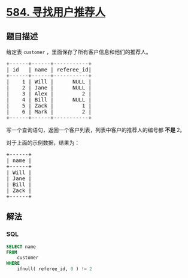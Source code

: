 # [584. 寻找用户推荐人](https://leetcode-cn.com/problems/find-customer-referee)



## 题目描述

<!-- 这里写题目描述 -->

<p>给定表 <code>customer</code> ，里面保存了所有客户信息和他们的推荐人。</p>

<pre>
+------+------+-----------+
| id   | name | referee_id|
+------+------+-----------+
|    1 | Will |      NULL |
|    2 | Jane |      NULL |
|    3 | Alex |         2 |
|    4 | Bill |      NULL |
|    5 | Zack |         1 |
|    6 | Mark |         2 |
+------+------+-----------+
</pre>

<p>写一个查询语句，返回一个客户列表，列表中客户的推荐人的编号都 <strong>不是 </strong>2。</p>

<p>对于上面的示例数据，结果为：</p>

<pre>
+------+
| name |
+------+
| Will |
| Jane |
| Bill |
| Zack |
+------+
</pre>


## 解法

<!-- 这里可写通用的实现逻辑 -->

<!-- tabs:start -->

### **SQL**

<!-- 这里可写当前语言的特殊实现逻辑 -->

```sql
SELECT name 
FROM
	customer 
WHERE
	ifnull( referee_id, 0 ) != 2
```

<!-- tabs:end -->
